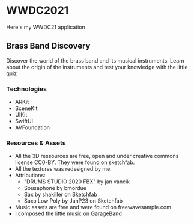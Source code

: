 # WWDC2021
Here's my WWDC21 application

## Brass Band Discovery
Discover the world of the brass band and its musical instruments. 
Learn about the origin of the instruments and test your knowledge with the little quiz

### Technologies
* ARKit
* SceneKit
* UIKit
* SwiftUI
* AVFoundation

### Resources & Assets

* All the 3D ressources are free, open and under creative commons license CC0-BY. They were found on sketchfab.
* All the textures was redesigned by me.
* Attributions: 
  *  "DRUMS STUDIO 2020 FBX" by jan vancik 
  *  Sousaphone by bmordue
  *  Sax by shakiller on Sketchfab
  *  Saxo Low Poly by JanP23 on Sketchfab
*  Music assets are free and were found on freewavesample.com
*  I composed the little music on GarageBand
